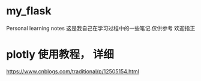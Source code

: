 # my_flask
Personal learning notes
这是我自己在学习过程中的一些笔记.仅供参考
欢迎指正

# plotly 使用教程， 详细
https://www.cnblogs.com/traditional/p/12505154.html
